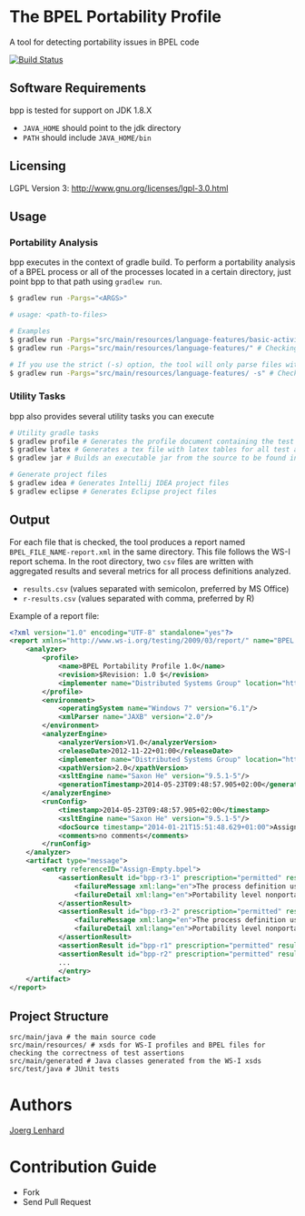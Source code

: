 The BPEL Portability Profile 
===

A tool for detecting portability issues in BPEL code

[![Build Status](https://travis-ci.org/uniba-dsg/bpp.png)](https://travis-ci.org/uniba-dsg/bpp)

## Software Requirements
bpp is tested for support on JDK 1.8.X
- `JAVA_HOME` should point to the jdk directory
- `PATH` should include `JAVA_HOME/bin`

## Licensing
LGPL Version 3: http://www.gnu.org/licenses/lgpl-3.0.html

## Usage

### Portability Analysis
bpp executes in the context of gradle build.
To perform a portability analysis of a BPEL process or all of the processes located in a certain directory, just point bpp to that path using `gradlew run`.
```bash
$ gradlew run -Pargs="<ARGS>"

# usage: <path-to-files>

# Examples
$ gradlew run -Pargs="src/main/resources/language-features/basic-activities/Assign-Empty.bpel" # Checking a process definition from the test directory 
$ gradlew run -Pargs="src/main/resources/language-features/" # Checking all process definitions in the test directory 

# If you use the strict (-s) option, the tool will only parse files with the http://docs.oasis-open.org/wsbpel/2.0/process/executable namespace
$ gradlew run -Pargs="src/main/resources/language-features/ -s" # Checking all process definitions with the proper BPEL namespace in the test directory 
````
### Utility Tasks
bpp also provides several utility tasks you can execute
```bash
# Utility gradle tasks
$ gradlew profile # Generates the profile document containing the test assertions
$ gradlew latex # Generates a tex file with latex tables for all test assertions
$ gradlew jar # Builds an executable jar from the source to be found in `/build/libs`

# Generate project files 
$ gradlew idea # Generates Intellij IDEA project files
$ gradlew eclipse # Generates Eclipse project files
```

## Output

For each file that is checked, the tool produces a report named `BPEL_FILE_NAME-report.xml` in the same directory.
This file follows the WS-I report schema.
In the root directory, two `csv` files are written with aggregated results and several metrics for all process definitions analyzed.
- `results.csv` (values separated with semicolon, preferred by MS Office)
- `r-results.csv` (values separated with comma, preferred by R)

Example of a report file:
```xml
<?xml version="1.0" encoding="UTF-8" standalone="yes"?>
<report xmlns="http://www.ws-i.org/testing/2009/03/report/" name="BPEL Portability Profile Test Report" timestamp="2014-05-23T09:48:57.905+02:00">
    <analyzer>
        <profile>
            <name>BPEL Portability Profile 1.0</name>
            <revision>$Revision: 1.0 $</revision>
            <implementer name="Distributed Systems Group" location="http://www.uni-bamberg.de/en/pi"/>
        </profile>
        <environment>
            <operatingSystem name="Windows 7" version="6.1"/>
            <xmlParser name="JAXB" version="2.0"/>
        </environment>
        <analyzerEngine>
            <analyzerVersion>V1.0</analyzerVersion>
            <releaseDate>2012-11-22+01:00</releaseDate>
            <implementer name="Distributed Systems Group" location="http://www.uni-bamberg.de/en/pi"/>
            <xpathVersion>2.0</xpathVersion>
            <xsltEngine name="Saxon He" version="9.5.1-5"/>
            <generationTimestamp>2014-05-23T09:48:57.905+02:00</generationTimestamp>
        </analyzerEngine>
        <runConfig>
            <timestamp>2014-05-23T09:48:57.905+02:00</timestamp>
            <xsltEngine name="Saxon He" version="9.5.1-5"/>
            <docSource timestamp="2014-01-21T15:51:48.629+01:00">Assign-Empty.bpel</docSource>
            <comments>no comments</comments>
        </runConfig>
    </analyzer>
    <artifact type="message">
        <entry referenceID="Assign-Empty.bpel">
            <assertionResult id="bpp-r3-1" prescription="permitted" result="warning">
                <failureMessage xml:lang="en">The process definition uses the empty variant for a from-spec in a &lt;copy&gt; construct</failureMessage>
                <failureDetail xml:lang="en">Portability level nonportable, Degree: 9: Warning in line 20</failureDetail>
            </assertionResult>
            <assertionResult id="bpp-r3-2" prescription="permitted" result="warning">
                <failureMessage xml:lang="en">The process definition uses the empty variant for a to-spec in a &lt;copy&gt; construct.</failureMessage>
                <failureDetail xml:lang="en">Portability level nonportable, Degree: 9: Warning in line 21</failureDetail>
            </assertionResult>
            <assertionResult id="bpp-r1" prescription="permitted" result="passed"/>
            <assertionResult id="bpp-r2" prescription="permitted" result="passed"/>
            ...
            </entry>
    </artifact>
</report>
```

## Project Structure

    src/main/java # the main source code
    src/main/resources/ # xsds for WS-I profiles and BPEL files for checking the correctness of test assertions
    src/main/generated # Java classes generated from the WS-I xsds
    src/test/java # JUnit tests 

# Authors 

[Joerg Lenhard](http://www.uni-bamberg.de/pi/team/lenhard-joerg/)

# Contribution Guide

- Fork
- Send Pull Request
